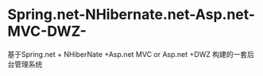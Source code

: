 # Spring.net-NHibernate.net-Asp.net-MVC-DWZ-
基于Spring.net + NHiberNate +Asp.net MVC or Asp.net +DWZ 构建的一套后台管理系统
